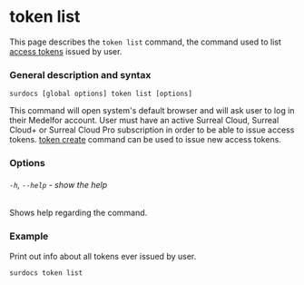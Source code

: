 # token list

This page describes the `token list` command, the command used to list [access tokens](docs/cli/global-options#access-tokens "Access tokens") issued by user.

### General description and syntax

`surdocs [global options] token list [options]`

This command will open system's default browser and will ask user to log in their Medelfor account. User must have an active Surreal Cloud, Surreal Cloud+ or Surreal Cloud Pro subscription in order to be able to issue access tokens. [token create](docs/cli/token-create "Token create command") command can be used to issue new access tokens.

### Options

###### `-h`, `--help` - show the help

Shows help regarding the command.

### Example

Print out info about all tokens ever issued by user.

```
surdocs token list
```
